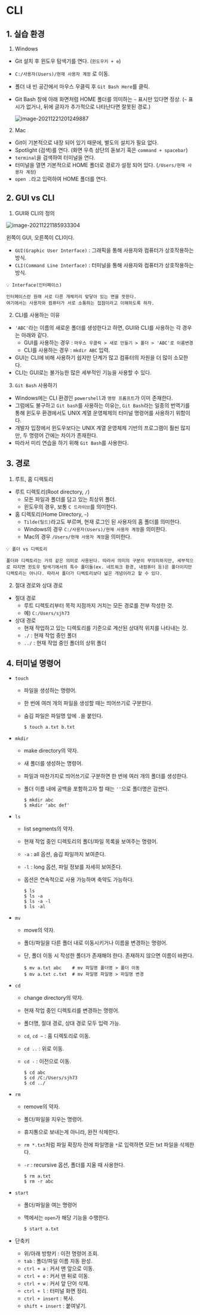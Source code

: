 # CLI



## 1. 실습 환경

1. Windows

- Git 설치 후 윈도우 탐색기를 연다. (`윈도우키 + e`)

- `C:/사용자(Users)/현재 사용자 계정` 로 이동.

- 폴더 내 빈 공간에서 마우스 우클릭 후 `Git Bash Here`를 클릭.

- Git Bash 창에 아래 화면처럼 HOME 폴더를 의미하는 `~` 표시만 있다면 정상. (`~` 표시가 없거나, 뒤에 글자가 추가적으로 나타난다면 잘못된 경로.)

  ![image-20211221201249887](CLI.assets/image-20211221201249887.png)

  

2. Mac

- Git이 기본적으로 내장 되어 있기 때문에, 별도의 설치가 필요 없다.
- Spotlight (검색)를 연다. (화면 우측 상단의 돋보기 혹은 `command + spacebar`)
- `terminal`을 검색하여 터미널을 연다.
- 터미널을 열면 기본적으로 HOME 폴더로 경로가 설정 되어 있다. (`/Users/현재 사용자 계정`)
- `open .`라고 입력하여 HOME 폴더를 연다.





## 2. GUI vs CLI

1. GUI와 CLI의 정의

![image-20211221185933304](CLI.assets/image-20211221185933304.png)

왼쪽이 GUI, 오른쪽이 CLI이다.

- `GUI(Graphic User Interface)` : 그래픽을 통해 사용자와 컴퓨터가 상호작용하는 방식.
- `CLI(Command Line Interface)` : 터미널을 통해 사용자와 컴퓨터가 상호작용하는 방식.

```
💡 Interface(인터페이스)

인터페이스란 원래 서로 다른 개체끼리 맞닿아 있는 면을 뜻한다.
여기에서는 사용자와 컴퓨터가 서로 소통하는 접점이라고 이해하도록 하자.
```



2. CLI를 사용하는 이유

- `'ABC'`라는 이름의 새로운 폴더를 생성한다고 하면, GUI와 CLI를 사용하는 각 경우는 아래와 같다.
  - GUI를 사용하는 경우 : `마우스 우클릭 > 새로 만들기 > 폴더 > 'ABC'로 이름변경`
  - CLI를 사용하는 경우 : `mkdir ABC` 입력.
- GUI는 CLI에 비해 사용하기 쉽지만 단계가 많고 컴퓨터의 자원을 더 많이 소모한다. 
- CLI는 GUI로는 불가능한 많은 세부적인 기능을 사용할 수 있다.



3. `Git Bash` 사용하기

- Windows에는 CLI 환경인 `powershell`과 `명령 프롬프트`가 이미 존재한다. 
- 그럼에도 불구하고 `Git bash`를 사용하는 이유는, `Git Bash`라는 일종의 번역기를 통해 윈도우 환경에서도 UNIX 계열 운영체제의 터미널 명령어를 사용하기 위함이다. 
- 개발자 입장에서 윈도우보다는 UNIX 계열 운영체제 기반의 프로그램이 훨씬 많지만, 두 명령어 간에는 차이가 존재한다. 
- 따라서 미리 연습을 하기 위해 `Git Bash`를 사용한다.





## 3. 경로

1. 루트, 홈 디렉토리

- 루트 디렉토리(Root directory, `/`)
  - 모든 파일과 폴더를 담고 있는 최상위 폴더.
  - 윈도우의 경우, 보통 `C 드라이브`를 의미한다.
- 홈 디렉토리(Home Directory, `~`)
  - `Tilde(틸드)`라고도 부르며, 현재 로그인 된 사용자의 홈 폴더를 의미한다.
  - Windows의 경우 `C:/사용자(Users)/현재 사용자 계정`을 의미한다.
  - Mac의 경우 `/Users/현재 사용자 계정`을 의미한다.

```
💡 폴더 vs 디렉토리

폴더와 디렉토리는 거의 같은 의미로 사용된다. 따라서 의미의 구분이 무의미하지만, 세부적으로 따지면 윈도우 탐색기에서의 특수 폴더들(ex. 네트워크 환경, 내컴퓨터 등)은 폴더이지만 디렉토리는 아니다. 따라서 폴더가 디렉토리보다 넓은 개념이라고 할 수 있다.
```



2. 절대 경로와 상대 경로

- 절대 경로
  - 루트 디렉토리부터 목적 지점까지 거치는 모든 경로를 전부 작성한 것.
  - 예) `C:/Users/sjh73`
- 상대 경로
  - 현재 작업하고 있는 디렉토리를 기준으로 계산된 상대적 위치를 나타내는 것.
  - `./` : 현재 작업 중인 폴더
  - `../` : 현재 작업 중인 폴더의 상위 폴더





## 4. 터미널 명령어

- `touch`

  - 파일을 생성하는 명령어.

  - 한 번에 여러 개의 파일을 생성할 때는 띄어쓰기로 구분한다.

  - 숨김 파일은 파일명 앞에 `.`을 붙인다.

    ```
    $ touch a.txt b.txt
    ```

- `mkdir`

  - make directory의 약자.

  - 새 폴더를 생성하는 명령어.

  - 파일과 마찬가지로 띄어쓰기로 구분하면 한 번에 여러 개의 폴더를 생성한다.

  - 폴더 이름 내에 공백을 포함하고자 할 때는 `''`으로 폴더명은 감싼다.

    ```
    $ mkdir abc
    $ mkdir 'abc def'
    ```

- `ls`

  - list segments의 약자.

  - 현재 작업 중인 디렉토리의 폴더/파일 목록을 보여주는 명령어.

  - `-a` : all 옵션, 숨김 파일까지 보여준다.

  - `-l` : long 옵션, 파일 정보를 자세히 보여준다.

  - 옵션은 연속적으로 사용 가능하며 축약도 가능하다.

    ```
    $ ls
    $ ls -a
    $ ls -a -l
    $ ls -al
    ```

- `mv`

  - move의 약자.

  - 폴더/파일을 다른 폴더 내로 이동시키거나 이름을 변경하는 명령어.

  - 단, 폴더 이동 시 작성한 폴더가 존재해야 한다. 존재하지 않으면 이름이 바뀐다.

    ```
    $ mv a.txt abc    # mv 파일명 폴더명 > 폴더 이동
    $ mv a.txt c.txt  # mv 파일명 파일명 > 파일명 변경
    ```

- `cd`

  - change directory의 약자.

  - 현재 작업 중인 디렉토리를 변경하는 명령어.

  - 폴더명, 절대 경로, 상대 경로 모두 입력 가능.

  - `cd`, `cd ~` : 홈 디렉토리로 이동.

  -  `cd ..` :  위로 이동.

  - `cd -` : 이전으로 이동.

    ```
    $ cd abc
    $ cd /C:/Users/sjh73
    $ cd ../
    ```

- `rm`

  - remove의 약자.

  - 폴더/파일을 지우는 명령어.

  - 휴지통으로 보내는게 아니라, 완전 삭제한다.

  - `rm *.txt`처럼 파일 확장자 전에 파일명을 `*`로 입력하면 모든 txt 파일을 삭제한다.

  - `-r` : recursive 옵션, 폴더를 지울 때 사용한다.

    ```
    $ rm a.txt
    $ rm -r abc 
    ```

- `start`

  - 폴더/파일을 여는 명령어

  - 맥에서는 `open`가 해당 기능을 수행한다.

    ```
    $ start a.txt
    ```

- 단축키

  - 위/아래 방향키 : 이전 명령어 조회.
  - `tab` : 폴더/파일 이름 자동 완성.
  - `ctrl + a` : 커서 맨 앞으로 이동.
  - `ctrl + e` : 커서 맨 뒤로 이동.
  - `ctrl + w` : 커서 앞 단어 삭제.
  - `ctrl + l` : 터미널 화면 정리.
  - `ctrl + insert` : 복사.
  - `shift + insert` : 붙여넣기.
